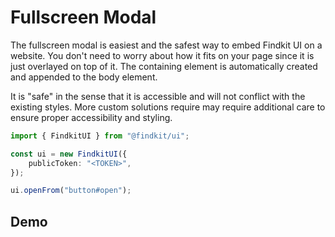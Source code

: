 # Fullscreen Modal

The fullscreen modal is easiest and the safest way to embed Findkit UI on a
website. You don't need to worry about how it fits on your page since it is just
overlayed on top of it. The containing element is automatically created and
appended to the body element.

It is "safe" in the sense that it is accessible and will not conflict with the
existing styles. More custom solutions require may require additional care to
ensure proper accessibility and styling.

```ts
import { FindkitUI } from "@findkit/ui";

const ui = new FindkitUI({
	publicToken: "<TOKEN>",
});

ui.openFrom("button#open");
```

## Demo

<Codesandbox example="simple" />

